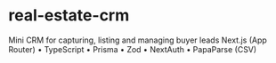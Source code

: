 # real-estate-crm
Mini CRM for capturing, listing and managing buyer leads Next.js (App Router) • TypeScript • Prisma • Zod • NextAuth • PapaParse (CSV)
